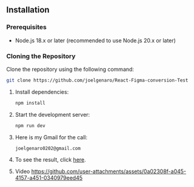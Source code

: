 ## Installation

### Prerequisites

- Node.js 18.x or later (recommended to use Node.js 20.x or later)

### Cloning the Repository

Clone the repository using the following command:

```bash
git clone https://github.com/joelgenaro/React-Figma-conversion-Test
```

1. Install dependencies:

   ```bash
   npm install
   ```

2. Start the development server:
   ```bash
   npm run dev
   ```

3. Here is my Gmail for the call:
   ```bash
   joelgenaro0202@gmail.com
   ```

4. To see the result, click <a href="https://joelgenaro-test.vercel.app/" target="_blank">here</a>.


5. Video
https://github.com/user-attachments/assets/0a02308f-a045-4157-a451-0340979eed45



   
